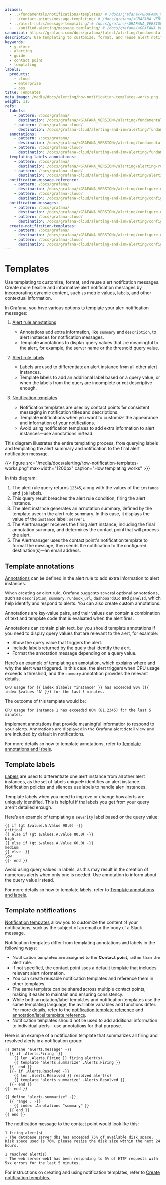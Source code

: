 ```yaml
---
aliases:
  - ../fundamentals/notifications/templates/ # /docs/grafana/<GRAFANA_VERSION>/alerting/fundamentals/templates/
  - ../contact-points/message-templating/ # /docs/grafana/<GRAFANA_VERSION>/alerting/contact-points/message-templating/
  - ../alert-rules/message-templating/ # /docs/grafana/<GRAFANA_VERSION>/alerting/alert-rules/message-templating/
  - ../unified-alerting/message-templating/ # /docs/grafana/<GRAFANA_VERSION>/alerting/unified-alerting/message-templating/
canonical: https://grafana.com/docs/grafana/latest/alerting/fundamentals/templates/
description: Use templating to customize, format, and reuse alert notification messages. Create more flexible and informative alert notification messages by incorporating dynamic content, such as metric values, labels, and other contextual information.
keywords:
  - grafana
  - alerting
  - guide
  - contact point
  - templating
labels:
  products:
    - cloud
    - enterprise
    - oss
title: Templates
meta_image: /media/docs/alerting/how-notification-templates-works.png
weight: 115
refs:
  labels:
    - pattern: /docs/grafana/
      destination: /docs/grafana/<GRAFANA_VERSION>/alerting/fundamentals/alert-rules/annotation-label/#labels
    - pattern: /docs/grafana-cloud/
      destination: /docs/grafana-cloud/alerting-and-irm/alerting/fundamentals/alert-rules/annotation-label/#labels
  annotations:
    - pattern: /docs/grafana/
      destination: /docs/grafana/<GRAFANA_VERSION>/alerting/fundamentals/alert-rules/annotation-label/#annotations
    - pattern: /docs/grafana-cloud/
      destination: /docs/grafana-cloud/alerting-and-irm/alerting/fundamentals/alert-rules/annotation-label/#annotations
  templating-labels-annotations:
    - pattern: /docs/grafana/
      destination: /docs/grafana/<GRAFANA_VERSION>/alerting/alerting-rules/templates/
    - pattern: /docs/grafana-cloud/
      destination: /docs/grafana-cloud/alerting-and-irm/alerting/alerting-rules/templates/
  notification-message-reference:
    - pattern: /docs/grafana/
      destination: /docs/grafana/<GRAFANA_VERSION>/alerting/configure-notifications/template-notifications/reference/
    - pattern: /docs/grafana-cloud/
      destination: /docs/grafana-cloud/alerting-and-irm/alerting/configure-notifications/template-notifications/reference/
  notification-messages:
    - pattern: /docs/grafana/
      destination: /docs/grafana/<GRAFANA_VERSION>/alerting/configure-notifications/template-notifications/
    - pattern: /docs/grafana-cloud/
      destination: /docs/grafana-cloud/alerting-and-irm/alerting/configure-notifications/template-notifications/
  create-notification-templates:
    - pattern: /docs/grafana/
      destination: /docs/grafana/<GRAFANA_VERSION>/alerting/configure-notifications/template-notifications/manage-notification-templates/
    - pattern: /docs/grafana-cloud/
      destination: /docs/grafana-cloud/alerting-and-irm/alerting/configure-notifications/template-notifications/manage-notification-templates/
---
```


# Templates

Use templating to customize, format, and reuse alert notification messages. Create more flexible and informative alert notification messages by incorporating dynamic content, such as metric values, labels, and other contextual information.

In Grafana, you have various options to template your alert notification messages:

1. [Alert rule annotations](#template-annotations)

   - Annotations add extra information, like `summary` and `description`, to alert instances for notification messages.
   - Template annotations to display query values that are meaningful to the alert, for example, the server name or the threshold query value.

1. [Alert rule labels](#template-labels)

   - Labels are used to differentiate an alert instance from all other alert instances.
   - Template labels to add an additional label based on a query value, or when the labels from the query are incomplete or not descriptive enough.

1. [Notification templates](#template-notifications)
   - Notification templates are used by contact points for consistent messaging in notification titles and descriptions.
   - Template notifications when you want to customize the appearance and information of your notifications.
   - Avoid using notification templates to add extra information to alert instances—use annotations instead.

This diagram illustrates the entire templating process, from querying labels and templating the alert summary and notification to the final alert notification message.

{{< figure src="/media/docs/alerting/how-notification-templates-works.png" max-width="1200px" caption="How templating works" >}}

In this diagram:

1. The alert rule query returns `12345`, along with the values of the `instance` and `job` labels.
1. This query result breaches the alert rule condition, firing the alert instance.
1. The alert instance generates an annotation summary, defined by the template used in the alert rule summary. In this case, it displays the value of the `instance` label: `server1`.
1. The Alertmanager receives the firing alert instance, including the final annotation summary, and determines the contact point that will process the alert.
1. The Alertmanager uses the contact point's notification template to format the message, then sends the notification to the configured destination(s)—an email address.

## Template annotations

[Annotations](ref:annotations) can be defined in the alert rule to add extra information to alert instances.

When creating an alert rule, Grafana suggests several optional annotations, such as `description`, `summary`, `runbook_url`, `dashboardUId` and `panelId`, which help identify and respond to alerts. You can also create custom annotations.

Annotations are key-value pairs, and their values can contain a combination of text and template code that is evaluated when the alert fires.

Annotations can contain plain text, but you should template annotations if you need to display query values that are relevant to the alert, for example:

- Show the query value that triggers the alert.
- Include labels returned by the query that identify the alert.
- Format the annotation message depending on a query value.

Here’s an example of templating an annotation, which explains where and why the alert was triggered. In this case, the alert triggers when CPU usage exceeds a threshold, and the `summary` annotation provides the relevant details.

```
CPU usage for {{ index $labels "instance" }} has exceeded 80% ({{ index $values "A" }}) for the last 5 minutes.
```

The outcome of this template would be:

```
CPU usage for Instance 1 has exceeded 80% (81.2345) for the last 5 minutes.
```

Implement annotations that provide meaningful information to respond to your alerts. Annotations are displayed in the Grafana alert detail view and are included by default in notifications.

For more details on how to template annotations, refer to [Template annotations and labels](ref:templating-labels-annotations).

## Template labels

[Labels](ref:labels) are used to differentiate one alert instance from all other alert instances, as the set of labels uniquely identifies an alert instance. Notification policies and silences use labels to handle alert instances.

Template labels when you need to improve or change how alerts are uniquely identified. This is helpful if the labels you get from your query aren't detailed enough.

Here’s an example of templating a `severity` label based on the query value:

```
{{ if (gt $values.A.Value 90.0) -}}
critical
{{ else if (gt $values.A.Value 80.0) -}}
high
{{ else if (gt $values.A.Value 60.0) -}}
medium
{{ else -}}
low
{{- end }}
```

Avoid using query values in labels, as this may result in the creation of numerous alerts when only one is needed. Use annotation to inform about the query value instead.

For more details on how to template labels, refer to [Template annotations and labels](ref:templating-labels-annotations).

## Template notifications

[Notification templates](ref:notification-messages) allow you to customize the content of your notifications, such as the subject of an email or the body of a Slack message.

Notification templates differ from templating annotations and labels in the following ways:

- Notification templates are assigned to the **Contact point**, rather than the alert rule.
- If not specified, the contact point uses a default template that includes relevant alert information.
- You can create reusable notification templates and reference them in other templates.
- The same template can be shared across multiple contact points, making it easier to maintain and ensuring consistency.
- While both annotation/label templates and notification templates use the same templating language, the available variables and functions differ. For more details, refer to the [notification template reference](ref:notification-message-reference) and [annotation/label template reference](ref:templating-labels-annotations).
- Notification templates should not be used to add additional information to individual alerts—use annotations for that purpose.

Here is an example of a notification template that summarizes all firing and resolved alerts in a notification group:

```
{{ define "alerts.message" -}}
  {{ if .Alerts.Firing -}}
    {{ len .Alerts.Firing }} firing alert(s)
    {{ template "alerts.summarize" .Alerts.Firing }}
  {{- end }}
  {{- if .Alerts.Resolved -}}
    {{ len .Alerts.Resolved }} resolved alert(s)
    {{ template "alerts.summarize" .Alerts.Resolved }}
  {{- end }}
{{- end }}

{{ define "alerts.summarize" -}}
  {{ range . -}}
  - {{ index .Annotations "summary" }}
  {{ end }}
{{ end }}
```

The notification message to the contact point would look like this:

```
1 firing alert(s)
- The database server db1 has exceeded 75% of available disk space. Disk space used is 76%, please resize the disk size within the next 24 hours.

1 resolved alert(s)
- The web server web1 has been responding to 5% of HTTP requests with 5xx errors for the last 5 minutes.
```

For instructions on creating and using notification templates, refer to [Create notification templates.](ref:create-notification-templates)
